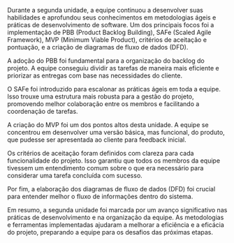 Durante a segunda unidade, a equipe continuou a desenvolver suas habilidades e aprofundou seus conhecimentos em metodologias ágeis e práticas de desenvolvimento de software. Um dos principais focos foi a implementação de PBB (Product Backlog Building), SAFe (Scaled Agile Framework), MVP (Minimum Viable Product), critérios de aceitação e pontuação, e a criação de diagramas de fluxo de dados (DFD).

A adoção do PBB foi fundamental para a organização do backlog do projeto. A equipe conseguiu dividir as tarefas de maneira mais eficiente e priorizar as entregas com base nas necessidades do cliente.

O SAFe foi introduzido para escalonar as práticas ágeis em toda a equipe. Isso trouxe uma estrutura mais robusta para a gestão do projeto, promovendo melhor colaboração entre os membros e facilitando a coordenação de tarefas. 

A criação do MVP foi um dos pontos altos desta unidade. A equipe se concentrou em desenvolver uma versão básica, mas funcional, do produto, que pudesse ser apresentada ao cliente para feedback inicial.

Os critérios de aceitação foram definidos com clareza para cada funcionalidade do projeto. Isso garantiu que todos os membros da equipe tivessem um entendimento comum sobre o que era necessário para considerar uma tarefa concluída com sucesso. 

Por fim, a elaboração dos diagramas de fluxo de dados (DFD) foi crucial para entender melhor o fluxo de informações dentro do sistema.

Em resumo, a segunda unidade foi marcada por um avanço significativo nas práticas de desenvolvimento e na organização da equipe. As metodologias e ferramentas implementadas ajudaram a melhorar a eficiência e a eficácia do projeto, preparando a equipe para os desafios das próximas etapas.